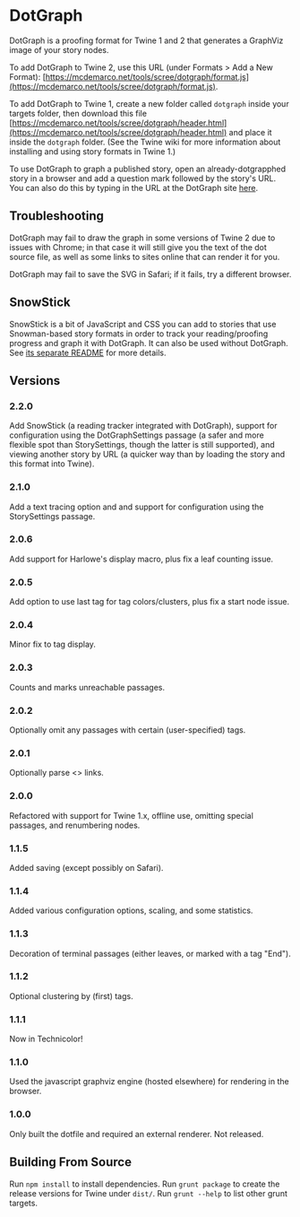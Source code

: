 # DotGraph

DotGraph is a proofing format for Twine 1 and 2 that generates a GraphViz image of your story nodes.

To add DotGraph to Twine 2, use this URL (under Formats > Add a New Format): [https://mcdemarco.net/tools/scree/dotgraph/format.js](https://mcdemarco.net/tools/scree/dotgraph/format.js).

To add DotGraph to Twine 1, create a new folder called `dotgraph` inside your targets folder, then download this file [https://mcdemarco.net/tools/scree/dotgraph/header.html](https://mcdemarco.net/tools/scree/dotgraph/header.html) and place it inside the `dotgraph` folder.  (See the Twine wiki for more information about installing and using story formats in Twine 1.)

To use DotGraph to graph a published story, open an already-dotgrapphed story in a browser and add a question mark followed by the story's URL.  You can also do this by typing in the URL at the DotGraph site [here](https://mcdemarco.net/tools/scree/dotgraph/).

## Troubleshooting

DotGraph may fail to draw the graph in some versions of Twine 2 due to issues with Chrome;
in that case it will still give you the text of the dot source file, as well as some links to sites online that can render it for you.

DotGraph may fail to save the SVG in Safari; if it fails, try a different browser.

## SnowStick

SnowStick is a bit of JavaScript and CSS you can add to stories that use Snowman-based story formats in order to track your reading/proofing progress and graph it with DotGraph.  It can also be used without DotGraph.  See [its separate README](snowstick/README.md) for more details.

## Versions

### 2.2.0

Add SnowStick (a reading tracker integrated with DotGraph), support for configuration using the DotGraphSettings passage (a safer and more flexible spot than StorySettings, though the latter is still supported), and viewing another story by URL (a quicker way than by loading the story and this format into Twine).

### 2.1.0

Add a text tracing option and and support for configuration using the StorySettings passage.

### 2.0.6

Add support for Harlowe's display macro, plus fix a leaf counting issue.

### 2.0.5

Add option to use last tag for tag colors/clusters, plus fix a start node issue.

### 2.0.4

Minor fix to tag display.

### 2.0.3

Counts and marks unreachable passages.

### 2.0.2

Optionally omit any passages with certain (user-specified) tags.

### 2.0.1

Optionally parse <<display>> links.

### 2.0.0

Refactored with support for Twine 1.x, offline use, omitting special passages, and renumbering nodes.

### 1.1.5

Added saving (except possibly on Safari).

### 1.1.4

Added various configuration options, scaling, and some statistics.

### 1.1.3

Decoration of terminal passages (either leaves, or marked with a tag "End").

### 1.1.2

Optional clustering by (first) tags.

### 1.1.1

Now in Technicolor!

### 1.1.0

Used the javascript graphviz engine (hosted elsewhere) for rendering in the browser.

### 1.0.0

Only built the dotfile and required an external renderer.  Not released.

## Building From Source

Run `npm install` to install dependencies.  Run `grunt package` to create the release versions for Twine under `dist/`.  Run `grunt --help` to list other grunt targets.


